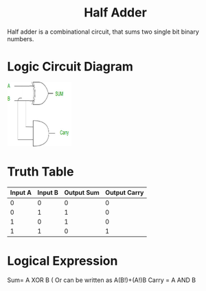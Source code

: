<h1 align="center"> Half Adder</h1>

Half adder is a combinational circuit, that sums two single bit binary numbers.

# Logic Circuit Diagram
<img src="Half_Adder.jpg" alt="Flex" style="height: 150px; width: 150px"/>

# Truth Table 
|Input A|Input B|Output Sum|Output Carry|
|----|-----|-------|----|
|0|0|0|0|
|0|1|1|0|
|1|0|1|0|
|1|1|0|1|

# Logical Expression
Sum= A XOR B ( Or can be written as A(B!)+(A!)B
Carry = A AND B


